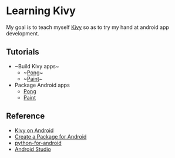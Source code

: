 # Learning Kivy

My goal is to teach myself [Kivy](https://kivy.org/doc/stable/) so as to try my hand at android app development.

## Tutorials

- ~Build Kivy apps~
    - ~[Pong](docs/pong.md)~
    - ~[Paint](docs/paint.md)~
- Package Android apps
    - [Pong](docs/pong.md)
    - [Paint](docs/paint.md)

## Reference

- [Kivy on Android](https://kivy.org/doc/stable/guide/android.html)
- [Create a Package for Android](https://kivy.org/doc/stable/guide/packaging-android.html#packaging-android)
- [python-for-android](https://python-for-android.readthedocs.io/en/latest/)
- [Android Studio](https://developer.android.com/studio/intro)